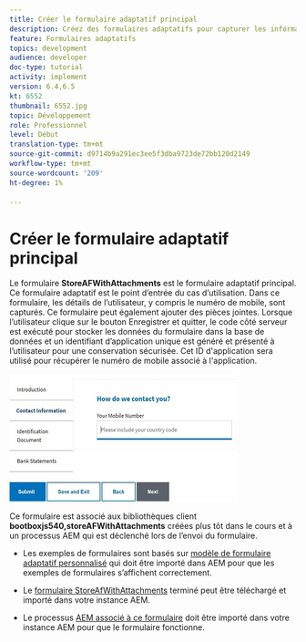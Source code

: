 ```yaml
---
title: Créer le formulaire adaptatif principal
description: Créez des formulaires adaptatifs pour capturer les informations sur le demandeur et le formulaire adaptatif pour récupérer le formulaire adaptatif enregistré.
feature: Formulaires adaptatifs
topics: development
audience: developer
doc-type: tutorial
activity: implement
version: 6.4,6.5
kt: 6552
thumbnail: 6552.jpg
topic: Développement
role: Professionnel
level: Début
translation-type: tm+mt
source-git-commit: d9714b9a291ec3ee5f3dba9723de72bb120d2149
workflow-type: tm+mt
source-wordcount: '209'
ht-degree: 1%

---
```



# Créer le formulaire adaptatif principal

Le formulaire **StoreAFWithAttachments** est le formulaire adaptatif principal. Ce formulaire adaptatif est le point d’entrée du cas d’utilisation. Dans ce formulaire, les détails de l’utilisateur, y compris le numéro de mobile, sont capturés. Ce formulaire peut également ajouter des pièces jointes. Lorsque l’utilisateur clique sur le bouton Enregistrer et quitter, le code côté serveur est exécuté pour stocker les données du formulaire dans la base de données et un identifiant d’application unique est généré et présenté à l’utilisateur pour une conservation sécurisée. Cet ID d&#39;application sera utilisé pour récupérer le numéro de mobile associé à l&#39;application.

![formulaire de demande principal](assets/6552.JPG)

Ce formulaire est associé aux bibliothèques client **bootboxjs540,storeAFWithAttachments** créées plus tôt dans le cours et à un processus AEM qui est déclenché lors de l’envoi du formulaire.


* Les exemples de formulaires sont basés sur [modèle de formulaire adaptatif personnalisé](assets/custom-template-with-page-component.zip) qui doit être importé dans AEM pour que les exemples de formulaires s’affichent correctement.

* Le [formulaire StoreAfWithAttachments](assets/store-af-with-attachments-form.zip) terminé peut être téléchargé et importé dans votre instance AEM.

* Le processus [AEM associé à ce formulaire](assets/workflow-model-store-af-with-attachments.zip) doit être importé dans votre instance AEM pour que le formulaire fonctionne.



